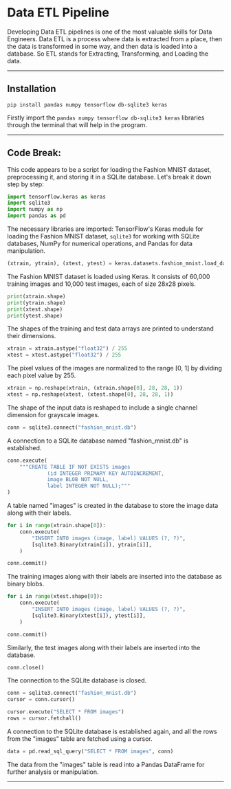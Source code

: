 # Data ETL Pipeline

Developing Data ETL pipelines is one of the most valuable skills for Data Engineers. Data ETL is a process where data is extracted from a place, then the data is transformed in some way, and then data is loaded into a database. So ETL stands for Extracting, Transforming, and Loading the data.

-----

## Installation

```
pip install pandas numpy tensorflow db-sqlite3 keras
```
Firstly import the `pandas numpy tensorflow db-sqlite3 keras` libraries through the terminal that will help in the program.

-----

## Code Break:

This code appears to be a script for loading the Fashion MNIST dataset, preprocessing it, and storing it in a SQLite database. Let's break it down step by step:

```python
import tensorflow.keras as keras
import sqlite3
import numpy as np
import pandas as pd
```
The necessary libraries are imported: TensorFlow's Keras module for loading the Fashion MNIST dataset, `sqlite3` for working with SQLite databases, NumPy for numerical operations, and Pandas for data manipulation.

```python
(xtrain, ytrain), (xtest, ytest) = keras.datasets.fashion_mnist.load_data()
```
The Fashion MNIST dataset is loaded using Keras. It consists of 60,000 training images and 10,000 test images, each of size 28x28 pixels.

```python
print(xtrain.shape)
print(ytrain.shape)
print(xtest.shape)
print(ytest.shape)
```
The shapes of the training and test data arrays are printed to understand their dimensions.

```python
xtrain = xtrain.astype("float32") / 255
xtest = xtest.astype("float32") / 255
```
The pixel values of the images are normalized to the range [0, 1] by dividing each pixel value by 255.

```python
xtrain = np.reshape(xtrain, (xtrain.shape[0], 28, 28, 1))
xtest = np.reshape(xtest, (xtest.shape[0], 28, 28, 1))
```
The shape of the input data is reshaped to include a single channel dimension for grayscale images.

```python
conn = sqlite3.connect("fashion_mnist.db")
```
A connection to a SQLite database named "fashion_mnist.db" is established.

```python
conn.execute(
    """CREATE TABLE IF NOT EXISTS images
             (id INTEGER PRIMARY KEY AUTOINCREMENT,
             image BLOB NOT NULL,
             label INTEGER NOT NULL);"""
)
```
A table named "images" is created in the database to store the image data along with their labels.

```python
for i in range(xtrain.shape[0]):
    conn.execute(
        "INSERT INTO images (image, label) VALUES (?, ?)",
        [sqlite3.Binary(xtrain[i]), ytrain[i]],
    )

conn.commit()
```
The training images along with their labels are inserted into the database as binary blobs.

```python
for i in range(xtest.shape[0]):
    conn.execute(
        "INSERT INTO images (image, label) VALUES (?, ?)",
        [sqlite3.Binary(xtest[i]), ytest[i]],
    )

conn.commit()
```
Similarly, the test images along with their labels are inserted into the database.

```python
conn.close()
```
The connection to the SQLite database is closed.

```python
conn = sqlite3.connect("fashion_mnist.db")
cursor = conn.cursor()

cursor.execute("SELECT * FROM images")
rows = cursor.fetchall()
```
A connection to the SQLite database is established again, and all the rows from the "images" table are fetched using a cursor.

```python
data = pd.read_sql_query("SELECT * FROM images", conn)
```
The data from the "images" table is read into a Pandas DataFrame for further analysis or manipulation.

-----